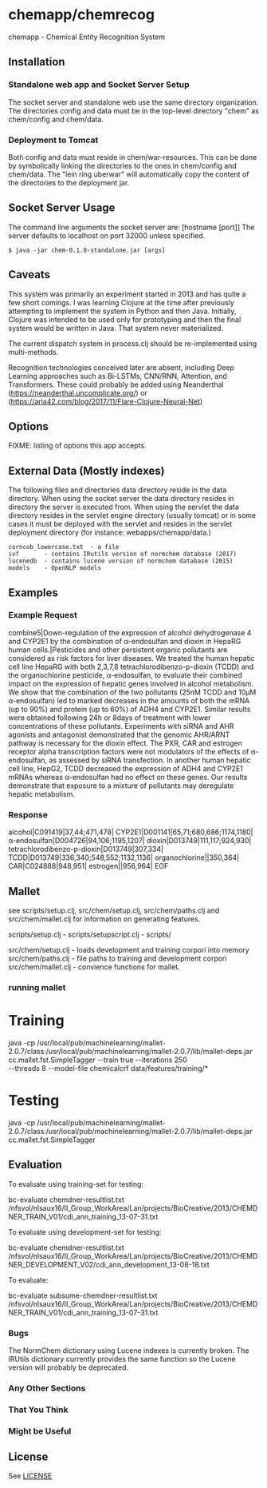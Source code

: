 # chemapp/chemrecog

chemapp - Chemical Entity Recognition System

## Installation

### Standalone web app and Socket Server Setup

The socket server and standalone web use the same directory
organization.  The directories config and data must be in the
top-level directory "chem" as chem/config and chem/data.

### Deployment to Tomcat

Both config and data must reside in chem/war-resources.  This can be
done by symbolically linking the directories to the ones in
chem/config and chem/data.  The "lein ring uberwar" will automatically
copy the content of the directories to the deployment jar.

## Socket Server Usage

The command line arguments the socket server are: [hostname [port]]
The server defaults to localhost on port 32000 unless specified.

    $ java -jar chem-0.1.0-standalone.jar [args]

## Caveats

This system was primarily an experiment started in 2013 and has quite
a few short comings.   I was learning Clojure at the time after
previously attempting to implement the system in Python and then
Java.   Initially, Clojure was intended to be used only for
prototyping and then the final system would be written in Java.  That
system never materialized.

The current dispatch system in process.clj should be re-implemented
using multi-methods.

Recognition technologies conceived later are absent, including Deep
Learning approaches such as Bi-LSTMs, CNN/RNN, Attention, and
Transformers.  These could probably be added using Neanderthal
(https://neanderthal.uncomplicate.org/) or
(https://aria42.com/blog/2017/11/Flare-Clojure-Neural-Net)

## Options

FIXME: listing of options this app accepts.

## External Data (Mostly indexes)

The following files and directories data directory reside in the data
directory.  When using the socket server the data directory resides in
directory the server is executed from.  When using the servlet the
data directory resides in the servlet engine directory (usually
tomcat) or in some cases it must be deployed with the servlet and
resides in the servlet deployment directory (for instance:
webapps/chemapp/data.)

    corncob_lowercase.txt  - a file 
    ivf       - contains IRutils version of normchem database (2017)
    lucenedb  - contains lucene version of normchem database (2015)
    models    - OpenNLP models


## Examples

### Example Request

combine5|Down-regulation of the expression of alcohol dehydrogenase 4 and CYP2E1 by the combination of α-endosulfan and dioxin in HepaRG human cells.|Pesticides and other persistent organic pollutants are considered as risk factors for liver diseases. We treated the human hepatic cell line HepaRG with both 2,3,7,8 tetrachlorodibenzo-p-dioxin (TCDD) and the organochlorine pesticide, α-endosulfan, to evaluate their combined impact on the expression of hepatic genes involved in alcohol metabolism. We show that the combination of the two pollutants (25nM TCDD and 10μM α-endosulfan) led to marked decreases in the amounts of both the mRNA (up to 90%) and protein (up to 60%) of ADH4 and CYP2E1. Similar results were obtained following 24h or 8days of treatment with lower concentrations of these pollutants. Experiments with siRNA and AHR agonists and antagonist demonstrated that the genomic AHR/ARNT pathway is necessary for the dioxin effect. The PXR, CAR and estrogen receptor alpha transcription factors were not modulators of the effects of α-endosulfan, as assessed by siRNA transfection. In another human hepatic cell line, HepG2, TCDD decreased the expression of ADH4 and CYP2E1 mRNAs whereas α-endosulfan had no effect on these genes. Our results demonstrate that exposure to a mixture of pollutants may deregulate hepatic metabolism.

### Response

alcohol|C091419|37,44;471,478|
CYP2E1|D001141|65,71;680,686;1174,1180|
α-endosulfan|D004726|94,106;1195,1207|
dioxin|D013749|111,117;924,930|
tetrachlorodibenzo-p-dioxin|D013749|307,334|
TCDD|D013749|336,340;548,552;1132,1136|
organochlorine||350,364|
CAR|C024888|948,951|
estrogen||956,964|
EOF

## Mallet

see scripts/setup.clj, src/chem/setup.clj, src/chem/paths.clj and 
src/chem/mallet.clj for information on generating features.

scripts/setup.clj       -
scripts/setupscript.clj -
scripts/

src/chem/setup.clj      - loads development and training corpori into memory
src/chem/paths.clj      - file paths to training and development corpori
src/chem/mallet.clj     - convience functions for mallet.


### running mallet 

Training
========

java -cp /usr/local/pub/machinelearning/mallet-2.0.7/class:/usr/local/pub/machinelearning/mallet-2.0.7/lib/mallet-deps.jar \
    cc.mallet.fst.SimpleTagger --train true --iterations 250 \
    --threads 8 --model-file chemicalcrf data/features/training/*

Testing
=======

java -cp /usr/local/pub/machinelearning/mallet-2.0.7/class:/usr/local/pub/machinelearning/mallet-2.0.7/lib/mallet-deps.jar \
    cc.mallet.fst.SimpleTagger

## Evaluation

To evaluate using training-set for testing:

bc-evaluate chemdner-resultlist.txt /nfsvol/nlsaux16/II\_Group\_WorkArea/Lan/projects/BioCreative/2013/CHEMDNER\_TRAIN\_V01/cdi\_ann\_training\_13-07-31.txt

To evaluate using development-set for testing:

bc-evaluate chemdner-resultlist.txt /nfsvol/nlsaux16/II\_Group\_WorkArea/Lan/projects/BioCreative/2013/CHEMDNER\_DEVELOPMENT\_V02/cdi\_ann\_development_13-08-18.txt

To evaluate:

bc-evaluate subsume-chemdner-resultlist.txt /nfsvol/nlsaux16/II\_Group\_WorkArea/Lan/projects/BioCreative/2013/CHEMDNER\_TRAIN\_V01/cdi\_ann\_training_13-07-31.txt

  
### Bugs

The NormChem dictionary using Lucene indexes is currently broken.  The
IRUtils dictionary currently provides the same function so the Lucene
version will probably be deprecated.

### Any Other Sections
### That You Think
### Might be Useful

## License

See [LICENSE](LICENSE.md)
